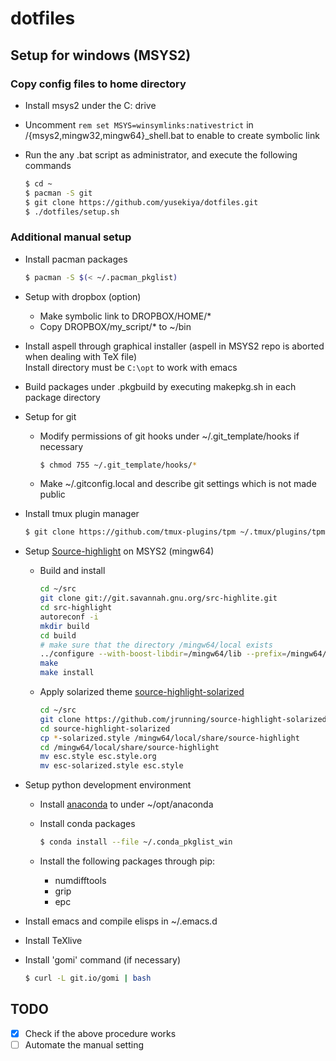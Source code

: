 # dotfiles
## Setup for windows (MSYS2)
### Copy config files to home directory
- Install msys2 under the C: drive
- Uncomment `rem set MSYS=winsymlinks:nativestrict` in /{msys2,mingw32,mingw64}_shell.bat
  to enable to create symbolic link
- Run the any .bat script as administrator, and execute the following commands

  ```bash
  $ cd ~
  $ pacman -S git
  $ git clone https://github.com/yusekiya/dotfiles.git
  $ ./dotfiles/setup.sh
  ```

### Additional manual setup

- Install pacman packages

  ```bash
  $ pacman -S $(< ~/.pacman_pkglist)
  ```
- Setup with dropbox (option)
  - Make symbolic link to DROPBOX/HOME/*
  - Copy DROPBOX/my_script/* to ~/bin
- Install aspell through graphical installer (aspell in MSYS2 repo is aborted when dealing with TeX file)  
  Install directory must be `C:\opt` to work with emacs
- Build packages under .pkgbuild by executing makepkg.sh in each package directory
- Setup for git
  - Modify permissions of git hooks under ~/.git_template/hooks if necessary

    ```bash
    $ chmod 755 ~/.git_template/hooks/*
    ```
  - Make ~/.gitconfig.local and describe git settings which is not made public
- Install tmux plugin manager

  ```bash
  $ git clone https://github.com/tmux-plugins/tpm ~/.tmux/plugins/tpm
  ```
- Setup [Source-highlight](http://www.gnu.org/software/src-highlite/source-highlight.html)
  on MSYS2 (mingw64)

  - Build and install

    ```bash
    cd ~/src
    git clone git://git.savannah.gnu.org/src-highlite.git
    cd src-highlight
    autoreconf -i
    mkdir build
    cd build
    # make sure that the directory /mingw64/local exists
    ../configure --with-boost-libdir=/mingw64/lib --prefix=/mingw64/local
    make
    make install
    ```

  - Apply solarized theme
    [source-highlight-solarized](https://github.com/jrunning/source-highlight-solarized)

    ```bash
    cd ~/src
    git clone https://github.com/jrunning/source-highlight-solarized.git
    cd source-highlight-solarized
    cp *-solarized.style /mingw64/local/share/source-highlight
    cd /mingw64/local/share/source-highlight
    mv esc.style esc.style.org
    mv esc-solarized.style esc.style
    ```
- Setup python development environment
  - Install [anaconda](https://www.continuum.io/downloads) to under ~/opt/anaconda
  - Install conda packages

    ```bash
    $ conda install --file ~/.conda_pkglist_win
    ```
  - Install the following packages through pip:
      - numdifftools
      - grip
      - epc
- Install emacs and compile elisps in ~/.emacs.d
- Install TeXlive
- Install 'gomi' command (if necessary)

  ```bash
  $ curl -L git.io/gomi | bash
  ```

## TODO

- [x] Check if the above procedure works
- [ ] Automate the manual setting
